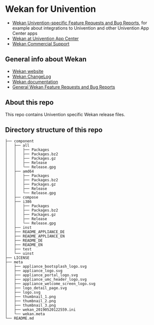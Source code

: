 # Wekan for Univention

- [Wekan Univention-specific Feature Requests and Bug Reports](https://github.com/wekan/univention/issues),
  for example about integrations to Univention and other Univention App Center apps
- [Wekan at Univention App Center](https://www.univention.com/products/univention-app-center/app-catalog/wekan/)
- [Wekan Commercial Support](https://wekan.team)

## General info about Wekan

- [Wekan website](https://wekan.github.io)
- [Wekan ChangeLog](https://github.com/wekan/wekan/blob/master/CHANGELOG.md)
- [Wekan documentation](https://github.com/wekan/wekan/wiki)
- [General Wekan Feature Requests and Bug Reports](https://github.com/wekan/wekan/issues)

## About this repo

This repo contains Univention specific Wekan release files.

## Directory structure of this repo
```
├── component
│   ├── all
│   │   ├── Packages
│   │   ├── Packages.bz2
│   │   ├── Packages.gz
│   │   ├── Release
│   │   └── Release.gpg
│   ├── amd64
│   │   ├── Packages
│   │   ├── Packages.bz2
│   │   ├── Packages.gz
│   │   ├── Release
│   │   └── Release.gpg
│   ├── compose
│   ├── i386
│   │   ├── Packages
│   │   ├── Packages.bz2
│   │   ├── Packages.gz
│   │   ├── Release
│   │   └── Release.gpg
│   ├── inst
│   ├── README_APPLIANCE_DE
│   ├── README_APPLIANCE_EN
│   ├── README_DE
│   ├── README_EN
│   ├── test
│   └── uinst
├── LICENSE
├── meta
│   ├── appliance_bootsplash_logo.svg
│   ├── appliance_logo.svg
│   ├── appliance_portal_logo.svg
│   ├── appliance_umc_header_logo.svg
│   ├── appliance_welcome_screen_logo.svg
│   ├── logo_detail_page.svg
│   ├── logo.svg
│   ├── thumbnail_1.png
│   ├── thumbnail_2.png
│   ├── thumbnail_3.png
│   ├── wekan_20190520122559.ini
│   └── wekan.meta
└── README.md
```

